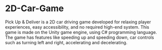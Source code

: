 # 2D-Car-Game
Pick Up &amp; Deliver is a 2D car driving game developed for relaxing player experiences, easy accessibility, and no required high-end system. This game is made on the Unity game engine, using C# programming language. The game has  features like speeding up and speeding down,  car controls such as turning left and right, accelerating and decelerating.
